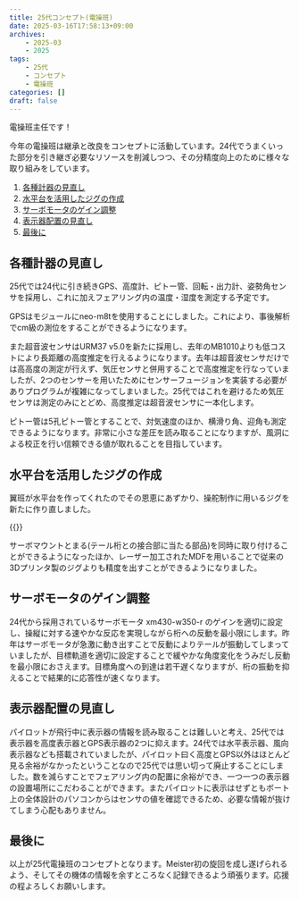```yaml
---
title: 25代コンセプト(電操班)
date: 2025-03-16T17:58:13+09:00
archives:
    - 2025-03
    - 2025
tags:
    - 25代
    - コンセプト
    - 電操班
categories: []
draft: false
---
```


電操班主任です！

今年の電操班は継承と改良をコンセプトに活動しています。24代でうまくいった部分を引き継ぎ必要なリソースを削減しつつ、その分精度向上のために様々な取り組みをしています。

1. [各種計器の見直し](#各種計器の見直し)
2. [水平台を活用したジグの作成](#水平台を活用したジグの作成)
3. [サーボモータのゲイン調整](#サーボモータのゲイン調整)
4. [表示器配置の見直し](#表示器配置の見直し)
5. [最後に](#最後に)

## 各種計器の見直し

25代では24代に引き続きGPS、高度計、ピトー管、回転・出力計、姿勢角センサを採用し、これに加えフェアリング内の温度・湿度を測定する予定です。

GPSはモジュールにneo-m8tを使用することにしました。これにより、事後解析でcm級の測位をすることができるようになります。

また超音波センサはURM37 v5.0を新たに採用し、去年のMB1010よりも低コストにより長距離の高度推定を行えるようになります。去年は超音波センサだけでは高高度の測定が行えず、気圧センサと併用することで高度推定を行なっていましたが、2つのセンサーを用いたためにセンサーフュージョンを実装する必要がありプログラムが複雑になってしまいました。25代ではこれを避けるため気圧センサは測定のみにとどめ、高度推定は超音波センサに一本化します。

ピトー管は5孔ピトー管とすることで、対気速度のほか、横滑り角、迎角も測定できるようになります。非常に小さな差圧を読み取ることになりますが、風洞による校正を行い信頼できる値が取れることを目指しています。

## 水平台を活用したジグの作成

翼班が水平台を作ってくれたのでその恩恵にあずかり、操舵制作に用いるジグを新たに作り直しました。

{{<img-horizontal jig1.jpg jig2.jpg>}}

サーボマウントとまる(テール桁との接合部に当たる部品)を同時に取り付けることができるようになったほか、レーザー加工されたMDFを用いることで従来の3Dプリンタ製のジグよりも精度を出すことができるようになりました。

## サーボモータのゲイン調整

24代から採用されているサーボモータ xm430-w350-r のゲインを適切に設定し、操縦に対する速やかな反応を実現しながら桁への反動を最小限にします。昨年はサーボモータが急激に動き出すことで反動によりテールが振動してしまっていましたが、目標軌道を適切に設定することで緩やかな角度変化をうみだし反動を最小限におさえます。目標角度への到達は若干遅くなりますが、桁の振動を抑えることで結果的に応答性が速くなります。

## 表示器配置の見直し

パイロットが飛行中に表示器の情報を読み取ることは難しいと考え、25代では表示器を高度表示器とGPS表示器の2つに抑えます。24代では水平表示器、風向表示器なども搭載されていましたが、パイロット曰く高度とGPS以外はほとんど見る余裕がなかったということなので25代では思い切って廃止することにしました。数を減らすことでフェアリング内の配置に余裕ができ、一つ一つの表示器の設置場所にこだわることができます。またパイロットに表示はせずともボート上の全体設計のパソコンからはセンサの値を確認できるため、必要な情報が抜けてしまう心配もありません。

## 最後に

以上が25代電操班のコンセプトとなります。Meister初の旋回を成し遂げられるよう、そしてその機体の情報を余すところなく記録できるよう頑張ります。応援の程よろしくお願いします。
